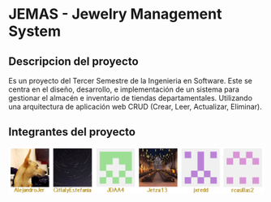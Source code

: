 # JEMAS - Jewelry Management System    

## Descripcion del proyecto
Es un proyecto del Tercer Semestre de la Ingenieria en Software. Este se centra en el diseño, desarrollo, e implementación de un sistema para gestionar el almacén e inventario de tiendas departamentales. Utilizando una arquitectura de aplicación web CRUD (Crear, Leer, Actualizar, Eliminar).

## Integrantes del proyecto

<p align="center">
    <a href="https://github.com/AlejandroJer/3-Parcial/graphs/contributors" class="aMD">
        <img width="550" src="./sources/imgs/contributors.png" />
    </a>
</p>
